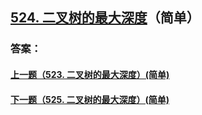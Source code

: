 ## [524. 二叉树的最大深度](https://leetcode-cn.com/problems/merge-two-sorted-lists/)（简单）





### 答案：



#### [上一题（523. 二叉树的最大深度）(简单)](https://github.com/sdwwld/leetCode/blob/master/src/main/java/com/wld/java/leetcode/leetCode0523.md)

#### [下一题（525. 二叉树的最大深度）(简单)](https://github.com/sdwwld/leetCode/blob/master/src/main/java/com/wld/java/leetcode/leetCode0525.md)